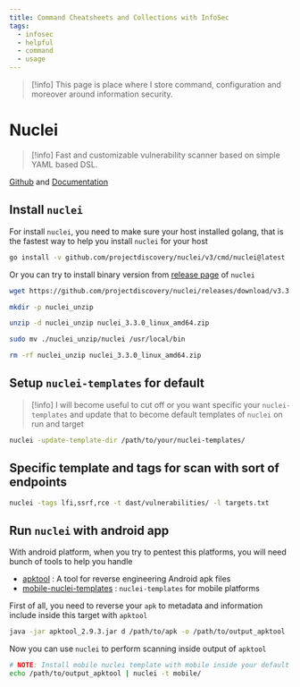 ```yaml
---
title: Command Cheatsheets and Collections with InfoSec
tags:
  - infosec
  - helpful
  - command
  - usage
---
```

>[!info]
>This page is place where I store command, configuration and moreover around information security.
# Nuclei

>[!info]
>Fast and customizable vulnerability scanner based on simple YAML based DSL.

[Github](https://github.com/projectdiscovery/nuclei) and [Documentation](https://docs.projectdiscovery.io/tools/nuclei/overview)

## Install `nuclei`

For install `nuclei`, you need to make sure your host installed golang, that is the fastest way to help you install `nuclei` for your host

```bash
go install -v github.com/projectdiscovery/nuclei/v3/cmd/nuclei@latest
```

Or you can try to install binary version from [release page](https://github.com/projectdiscovery/nuclei/releases) of `nuclei`

```bash
wget https://github.com/projectdiscovery/nuclei/releases/download/v3.3.0/nuclei_3.3.0_linux_amd64.zip

mkdir -p nuclei_unzip

unzip -d nuclei_unzip nuclei_3.3.0_linux_amd64.zip

sudo mv ./nuclei_unzip/nuclei /usr/local/bin

rm -rf nuclei_unzip nuclei_3.3.0_linux_amd64.zip
```

## Setup `nuclei-templates` for default

>[!info]
>I will become useful to cut off or you want specific your `nuclei-templates` and update that to become default templates of `nuclei` on run and target

```bash
nuclei -update-template-dir /path/to/your/nuclei-templates/
```

## Specific template and tags for scan with sort of endpoints

```bash
nuclei -tags lfi,ssrf,rce -t dast/vulnerabilities/ -l targets.txt
```

## Run `nuclei` with android app

With android platform, when you try to pentest this platforms, you will need bunch of tools to help you handle

- [apktool](https://apktool.org/docs/install/) : A tool for reverse engineering Android apk files
- [mobile-nuclei-templates](https://github.com/optiv/mobile-nuclei-templates) : `nuclei-templates` for mobile platforms

First of all, you need to reverse your `apk` to metadata and information include inside this target with `apktool`

```bash
java -jar apktool_2.9.3.jar d /path/to/apk -o /path/to/output_apktool
```

Now you can use `nuclei` to perform scanning inside output of `apktool`

```bash
# NOTE: Install mobile nuclei template with mobile inside your default nuclei-templates location
echo /path/to/output_apktool | nuclei -t mobile/
```